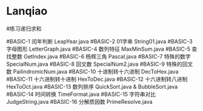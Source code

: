 # Lanqiao

#练习递归求和

#BASIC-1 闰年判断 LeapYear.java
#BASIC-2 01字串 String01.java
#BASIC-3 字母图形 LetterGraph.java
#BASIC-4 数列特征 MaxMinSum.java
#BASIC-5 查找整数 GetIndex.java
#BASIC-6 杨辉三角 Pascal.java
#BASIC-7 特殊的数字 SpecialNum.java
#BASIC-8 回文数 SpecialNum2.java
#BASIC-9 特殊的回文数 PailindromicNum.java
#BASIC-10 十进制转十六进制 DecToHex.java
#BASIC-11 十六进制转十进制 HexToDec.java
#BASIC-12 十六进制转八进制 HexToOct.java
#BASIC-13 数列排序 QuickSort.java & BubbleSort.java
#BASIC-14 时间转换 TimeFormat.java
#BASIC-15 字符串对比 JudgeString.java
#BASIC-16 分解质因数 PrimeResolve.java
